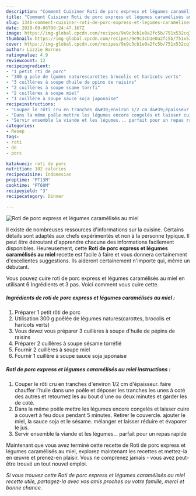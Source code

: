 ```yaml
---
description: "Comment Cuisiner Roti de porc express et légumes caramélisés au miel"
title: "Comment Cuisiner Roti de porc express et légumes caramélisés au miel"
slug: 1346-comment-cuisiner-roti-de-porc-express-et-legumes-caramelises-au-miel
date: 2020-09-06T08:24:47.167Z
image: https://img-global.cpcdn.com/recipes/9e9c3cb1e0a2fc5b/751x532cq70/roti-de-porc-express-et-legumes-caramelises-au-miel-photo-principale-de-la-recette.jpg
thumbnail: https://img-global.cpcdn.com/recipes/9e9c3cb1e0a2fc5b/751x532cq70/roti-de-porc-express-et-legumes-caramelises-au-miel-photo-principale-de-la-recette.jpg
cover: https://img-global.cpcdn.com/recipes/9e9c3cb1e0a2fc5b/751x532cq70/roti-de-porc-express-et-legumes-caramelises-au-miel-photo-principale-de-la-recette.jpg
author: Lizzie Barnes
ratingvalue: 4.9
reviewcount: 12
recipeingredient:
- "1 petit rti de porc"
- "300 g pole de lgumes naturescarottes brocolis et haricots verts"
- "3 cuillères à soupe dhuile de ppins de raisins"
- "2 cuillères à soupe ssame torrfi"
- "2 cuillères à soupe miel"
- "1 cuillère à soupe sauce soja japonaise"
recipeinstructions:
- "Couper le rôti cru en tranches d&#39;environ 1/2 cm d&#39;épaisseur. faire chauffer l&#39;huile dans une poêle et déposer les tranches les unes à coté des autres et retournez les au bout d&#39;une ou deux minutes et garder les de coté."
- "Dans la même poêle mettre les légumes encore congelés et laisser cuire à couvert à feu doux pendant 5 minutes. Retirer le couvercle. ajouter le miel, la sauce soja et le sésame. mélanger et laisser réduire et évaporer le jus."
- "Servir ensemble la viande et les légumes... parfait pour un repas rapide"
categories:
- Resep
tags:
- roti
- de
- porc

katakunci: roti de porc 
nutrition: 102 calories
recipecuisine: Indonesian
preptime: "PT13M"
cooktime: "PT60M"
recipeyield: "3"
recipecategory: Dinner

---
```



![Roti de porc express et légumes caramélisés au miel](https://img-global.cpcdn.com/recipes/9e9c3cb1e0a2fc5b/751x532cq70/roti-de-porc-express-et-legumes-caramelises-au-miel-photo-principale-de-la-recette.jpg)

Il existe de nombreuses ressources d'informations sur la cuisine. Certains détails sont adaptés aux chefs expérimentés et non à la personne typique. Il peut être déroutant d'apprendre chacune des informations facilement disponibles. Heureusement, cette <strong> Roti de porc express et légumes caramélisés au miel </strong> recette est facile à faire et vous donnera certainement d'excellentes suggestions. Ils aideront certainement n'importe qui, même un débutant.

<!--inarticleads1-->

Vous pouvez cuire roti de porc express et légumes caramélisés au miel en utilisant 6 Ingrédients et 3 pas. Voici comment vous cuire cette.

##### Ingrédients de roti de porc express et légumes caramélisés au miel :

1. Préparer 1 petit rôti de porc
1. Utilisation 300 g poêlée de légumes natures(carottes, brocolis et haricots verts)
1. Vous devez vous préparer 3 cuillères à soupe d&#39;huile de pépins de raisins
1. Préparer 2 cuillères à soupe sésame torréfié
1. Fournir 2 cuillères à soupe miel
1. Fournir 1 cuillère à soupe sauce soja japonaise




<!--inarticleads2-->

##### Roti de porc express et légumes caramélisés au miel instructions :

1. Couper le rôti cru en tranches d&#39;environ 1/2 cm d&#39;épaisseur. faire chauffer l&#39;huile dans une poêle et déposer les tranches les unes à coté des autres et retournez les au bout d&#39;une ou deux minutes et garder les de coté.
1. Dans la même poêle mettre les légumes encore congelés et laisser cuire à couvert à feu doux pendant 5 minutes. Retirer le couvercle. ajouter le miel, la sauce soja et le sésame. mélanger et laisser réduire et évaporer le jus.
1. Servir ensemble la viande et les légumes... parfait pour un repas rapide




<!--inarticleads1-->

<p>
Maintenant que vous avez terminé cette recette de Roti de porc express et légumes caramélisés au miel, explorez maintenant les recettes et mettez-la en œuvre et prenez-en plaisir. Vous ne comprenez jamais - vous avez peut-être trouvé un tout nouvel emploi.
</p>

<p>
<i>Si vous trouvez cette Roti de porc express et légumes caramélisés au miel recette utile, partagez-la avec vos amis proches ou votre famille, merci et bonne chance.</i>
</p>
